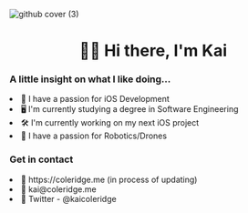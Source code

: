 ![github cover (3)](https://user-images.githubusercontent.com/51129378/143685391-1bd98cb2-6e6d-4ab7-812c-f65a3ff8fd5f.png)

<h1 align="center">👋🏻 Hi there, I'm Kai </h1>
<h3>A little insight on what I like doing...</h3>

<li> 📱  I have a passion for iOS Development</li>
<li> 🖥️ I'm currently studying a degree in Software Engineering</li>
<li> 🛠️ I'm currently working on my next iOS project</li>
<li> 🤖 I have a passion for Robotics/Drones </li>


<h3>Get in contact</h3>
<li>🔗 https://coleridge.me (in process of updating)</li>
<li>📧 kai@coleridge.me</li>
<li>🐤 Twitter - @kaicoleridge</li>


